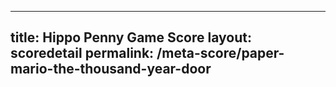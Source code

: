 ---
        
title: Hippo Penny Game Score
layout: scoredetail
permalink: /meta-score/paper-mario-the-thousand-year-door
---